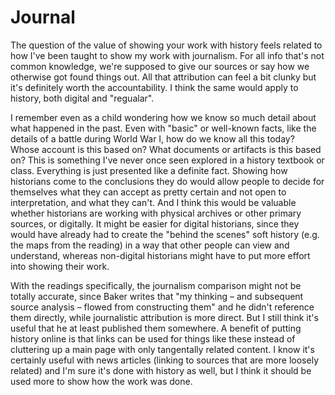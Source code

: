 # Journal
The question of the value of showing your work with history feels related to how I've been taught to show my work with journalism. For all info that's not common knowledge, we're supposed to give our sources or say how we otherwise got found things out. All that attribution can feel a bit clunky but it's definitely worth the accountability. I think the same would apply to history, both digital and "regualar".

I remember even as a child wondering how we know so much detail about what happened in the past. Even with "basic" or well-known facts, like the details of a battle during World War I, how do we know all this today? Whose account is this based on? What documents or artifacts is this based on? This is something I've never once seen explored in a history textbook or class. Everything is just presented like a definite fact. Showing how historians come to the conclusions they do would allow people to decide for themselves what they can accept as pretty certain and not open to interpretation, and what they can't. And I think this would be valuable whether historians are working with physical archives or other primary sources, or digitally. It might be easier for digital historians, since they would have already had to create the "behind the scenes" soft history (e.g. the maps from the reading) in a way that other people can view and understand, whereas non-digital historians might have to put more effort into showing their work. 

With the readings specifically, the journalism comparison might not be totally accurate, since Baker writes that "my thinking – and subsequent source analysis – flowed from constructing them" and he didn't reference them directly, while journalistic attribution is more direct. But I still think it's useful that he at least published them somewhere. A benefit of putting history online is that links can be used for things like these instead of cluttering up a main page with only tangentally related content. I know it's certainly useful with news articles (linking to sources that are more loosely related) and I'm sure it's done with history as well, but I think it should be used more to show how the work was done. 

